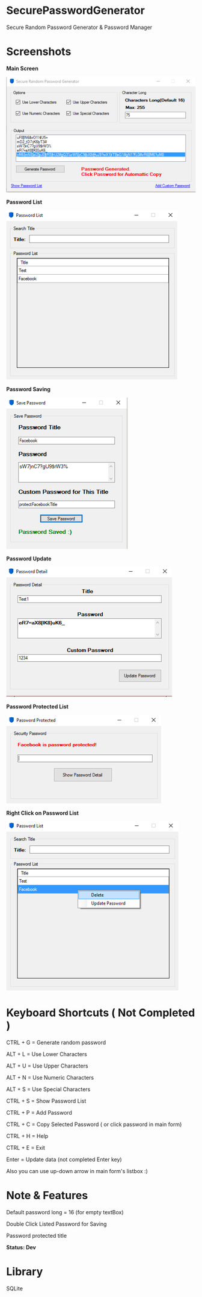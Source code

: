 # SecurePasswordGenerator

Secure Random Password Generator &amp; Password Manager

# Screenshots

**Main Screen**

![images/main.PNG](images/main.PNG)

**Password List**

![images/main.PNG](images/passlist.PNG)

**Password Saving**

![images/protect.PNG](images/protect.PNG)

**Password Update**

![images/updatePassword.PNG](images/updatePassword.PNG)

**Password Protected List**

![images/protectPass.PNG](images/protectPass.PNG)

**Right Click on Password List**

![images/rightClick.PNG](images/rightClick.PNG)

# Keyboard Shortcuts ( Not Completed )

CTRL + G = Generate random password

ALT + L = Use Lower Characters

ALT + U = Use Upper Characters

ALT + N = Use Numeric Characters

ALT + S = Use Special Characters

CTRL + S = Show Password List

CTRL + P = Add Password

CTRL + C = Copy Selected Password ( or click password in main form)

CTRL + H = Help

CTRL + E = Exit

Enter = Update data (not completed Enter key)

Also you can use up-down arrow in main form's listbox :)

# Note & Features

Default password long = 16 (for empty textBox)

Double Click Listed Password for Saving

Password protected title

**Status: Dev**

# Library

SQLite
